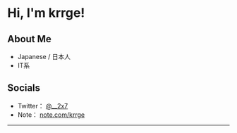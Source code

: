 # Hi, I'm krrge!

## About Me
- Japanese / 日本人
- IT系

## Socials
- Twitter： [@__2x7](https://x.com/__2x7)
- Note： [note.com/krrge](https://note.com/krrge)

---

